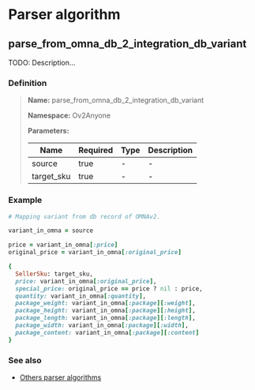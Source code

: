 # Parser algorithm
 
## parse_from_omna_db_2_integration_db_variant

TODO: Description...
    
### Definition

> **Name:** parse_from_omna_db_2_integration_db_variant
> 
> **Namespace:** Ov2Anyone
>
> **Parameters:**
> 
> | Name | Required | Type | Description |
> | ---- | -------- | ---- | ----------- |
> | source | true | - | - |
> | target_sku | true | - | - |

### Example
```ruby
# Mapping variant from db record of OMNAv2.

variant_in_omna = source

price = variant_in_omna[:price]
original_price = variant_in_omna[:original_price]

{
  SellerSku: target_sku,
  price: variant_in_omna[:original_price],
  special_price: original_price == price ? nil : price,
  quantity: variant_in_omna[:quantity],
  package_weight: variant_in_omna[:package][:weight],
  package_height: variant_in_omna[:package][:height],
  package_length: variant_in_omna[:package][:length],
  package_width: variant_in_omna[:package][:width],
  package_content: variant_in_omna[:package][:content]
}
```

### See also
* [Others parser algorithms](overview?id=parse_from_omna_db_2_integration_db_variant)